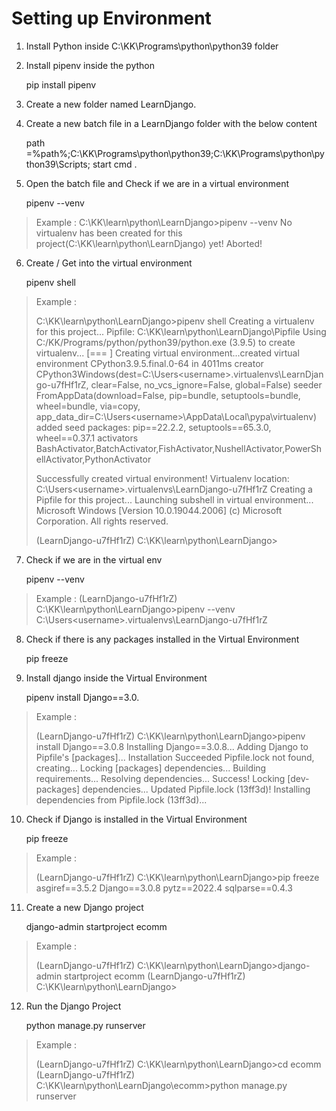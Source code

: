 # Setting up Environment

1. Install Python inside C:\KK\Programs\python\python39 folder

2. Install pipenv inside the python

    pip install pipenv

3. Create a new folder named LearnDjango. 

4. Create a new batch file in a LearnDjango folder with the below content

    path =%path%;C:\KK\Programs\python\python39;C:\KK\Programs\python\python39\Scripts;
    start cmd .


5. Open the batch file and Check if we are in a virtual environment

    pipenv --venv

> Example : C:\KK\learn\python\LearnDjango>pipenv --venv No virtualenv
> has been created for this project(C:\KK\learn\python\LearnDjango) yet!
> Aborted!

6. Create / Get into the virtual environment

    pipenv shell

> Example :
> 
> C:\KK\learn\python\LearnDjango>pipenv shell 
> Creating a virtualenv for
> this project... Pipfile: C:\KK\learn\python\LearnDjango\Pipfile Using
> C:/KK/Programs/python/python39/python.exe (3.9.5) to create
> virtualenv... [=== ] Creating virtual environment...created virtual
> environment CPython3.9.5.final.0-64 in 4011ms   creator
> CPython3Windows(dest=C:\Users\<username>\.virtualenvs\LearnDjango-u7fHf1rZ,
> clear=False, no_vcs_ignore=False, global=False)   seeder
> FromAppData(download=False, pip=bundle, setuptools=bundle,
> wheel=bundle, via=copy,
> app_data_dir=C:\Users\<username>\AppData\Local\pypa\virtualenv)
>     added seed packages: pip==22.2.2, setuptools==65.3.0, wheel==0.37.1   activators
> BashActivator,BatchActivator,FishActivator,NushellActivator,PowerShellActivator,PythonActivator
> 
> Successfully created virtual environment! Virtualenv location:
> C:\Users\<username>\.virtualenvs\LearnDjango-u7fHf1rZ Creating a
> Pipfile for this project... Launching subshell in virtual
> environment... Microsoft Windows [Version 10.0.19044.2006] (c)
> Microsoft Corporation. All rights reserved.
> 
> (LearnDjango-u7fHf1rZ) C:\KK\learn\python\LearnDjango>

7. Check if we are in the virtual env

    pipenv --venv

> Example : (LearnDjango-u7fHf1rZ) C:\KK\learn\python\LearnDjango>pipenv --venv 
> C:\Users\<username>\.virtualenvs\LearnDjango-u7fHf1rZ

8. Check if there is any packages installed in the Virtual Environment

    pip freeze
   
9. Install django inside the Virtual Environment

    pipenv install Django==3.0.
    
> Example :
> 
>  (LearnDjango-u7fHf1rZ) C:\KK\learn\python\LearnDjango>pipenv install Django==3.0.8 
> Installing Django==3.0.8... Adding Django to Pipfile's
> [packages]... Installation Succeeded Pipfile.lock not found,
> creating... Locking [packages] dependencies...
>            Building requirements... Resolving dependencies... Success! Locking [dev-packages] dependencies... Updated Pipfile.lock (13ff3d)!
> Installing dependencies from Pipfile.lock (13ff3d)...

10. Check if Django is installed in the Virtual Environment

    pip freeze

> Example :
> 
> (LearnDjango-u7fHf1rZ) C:\KK\learn\python\LearnDjango>pip freeze
> asgiref==3.5.2
> Django==3.0.8
> pytz==2022.4
> sqlparse==0.4.3

11. Create a new Django project
    
    django-admin startproject ecomm

> Example :
> 
> (LearnDjango-u7fHf1rZ) C:\KK\learn\python\LearnDjango>django-admin startproject ecomm
> (LearnDjango-u7fHf1rZ) C:\KK\learn\python\LearnDjango>


12. Run the Django Project

    python manage.py runserver

> Example :
> 
> (LearnDjango-u7fHf1rZ) C:\KK\learn\python\LearnDjango>cd ecomm
> (LearnDjango-u7fHf1rZ) C:\KK\learn\python\LearnDjango\ecomm>python manage.py runserver
